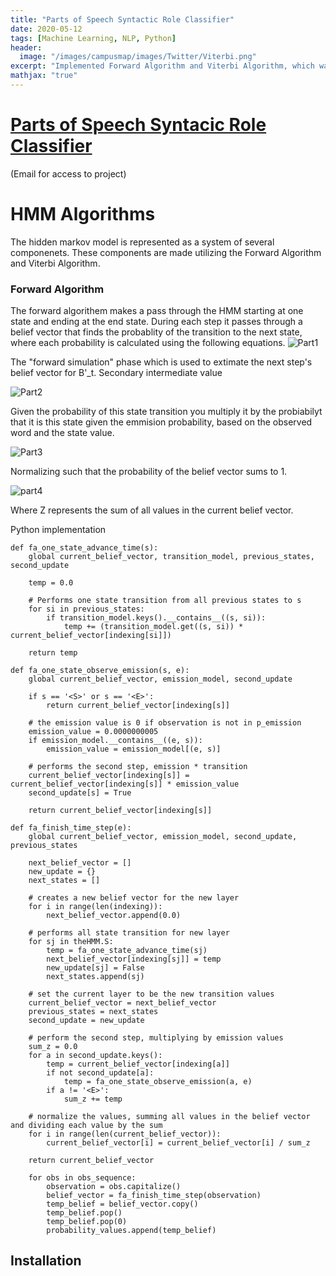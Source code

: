 ```yaml
---
title: "Parts of Speech Syntactic Role Classifier"
date: 2020-05-12
tags: [Machine Learning, NLP, Python]
header:
  image: "/images/campusmap/images/Twitter/Viterbi.png"
excerpt: "Implemented Forward Algorithm and Viterbi Algorithm, which was used to train on a labeled set of 10000 tweets. The parts of speech classifier could correctly identify syntatic roles of words in test sentences at 88.7% accuracy."
mathjax: "true"
---
```

# [Parts of Speech Syntacic Role Classifier](https://github.com/mulepati/TwitterPOS)
(Email for access to project)

# HMM Algorithms

The hidden markov model is represented as a system of several componenets. These components are made utilizing the Forward Algorithm and Viterbi Algorithm. 
### Forward Algorithm
The forward algorithem makes a pass through the HMM starting at one state and ending at the end state. During each step it passes through a belief vector that finds the probablity of the transition to the next state, where each probability is calculated using the following equations. 
![Part1](https://latex.codecogs.com/gif.latex?B'_{t}(s^{_{j}})&space;=&space;\sum_{i&space;=&space;1}^{n&space;-&space;1}a_{ij}\cdot&space;B_{t&space;-&space;1}(s_{i}))

The "forward simulation" phase which is used to extimate the next step's belief vector for B'_t. 
Secondary intermediate value 

![Part2](https://latex.codecogs.com/gif.latex?B''_{t}(s_{j})&space;=&space;B'_{t}(s_{j})&space;\cdot&space;e_{jk})

Given the probability of this state transition you multiply it by the probiabilyt that it is this state given the emmision probability, based on the observed word and the state value.


![Part3](https://latex.codecogs.com/gif.latex?B_{t}(s_{j})&space;=&space;B''_{t}(s_{i})&space;\cdot&space;Z)

Normalizing such that the probability of the belief vector sums to 1.

![part4](https://latex.codecogs.com/gif.latex?Z&space;=&space;\sum_{k&space;=&space;0}^{n&space;-&space;1}&space;B''_{t}(s_{i}))

Where Z represents the sum of all values in the current belief vector.

Python implementation
```
def fa_one_state_advance_time(s):
    global current_belief_vector, transition_model, previous_states, second_update

    temp = 0.0

    # Performs one state transition from all previous states to s
    for si in previous_states:
        if transition_model.keys().__contains__((s, si)):
            temp += (transition_model.get((s, si)) * current_belief_vector[indexing[si]])

    return temp
```
```
def fa_one_state_observe_emission(s, e):
    global current_belief_vector, emission_model, second_update

    if s == '<S>' or s == '<E>':
        return current_belief_vector[indexing[s]]

    # the emission value is 0 if observation is not in p_emission
    emission_value = 0.0000000005
    if emission_model.__contains__((e, s)):
        emission_value = emission_model[(e, s)]

    # performs the second step, emission * transition
    current_belief_vector[indexing[s]] = current_belief_vector[indexing[s]] * emission_value
    second_update[s] = True

    return current_belief_vector[indexing[s]]
```

```
def fa_finish_time_step(e):
    global current_belief_vector, emission_model, second_update, previous_states

    next_belief_vector = []
    new_update = {}
    next_states = []

    # creates a new belief vector for the new layer
    for i in range(len(indexing)):
        next_belief_vector.append(0.0)

    # performs all state transition for new layer
    for sj in theHMM.S:
        temp = fa_one_state_advance_time(sj)
        next_belief_vector[indexing[sj]] = temp
        new_update[sj] = False
        next_states.append(sj)

    # set the current layer to be the new transition values
    current_belief_vector = next_belief_vector
    previous_states = next_states
    second_update = new_update

    # perform the second step, multiplying by emission values
    sum_z = 0.0
    for a in second_update.keys():
        temp = current_belief_vector[indexing[a]]
        if not second_update[a]:
            temp = fa_one_state_observe_emission(a, e)
        if a != '<E>':
            sum_z += temp

    # normalize the values, summing all values in the belief vector and dividing each value by the sum
    for i in range(len(current_belief_vector)):
        current_belief_vector[i] = current_belief_vector[i] / sum_z

    return current_belief_vector
```

```
    for obs in obs_sequence:
        observation = obs.capitalize()
        belief_vector = fa_finish_time_step(observation)
        temp_belief = belief_vector.copy()
        temp_belief.pop()
        temp_belief.pop(0)
        probability_values.append(temp_belief)
```

## Installation
